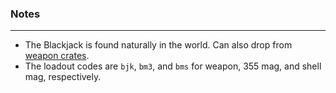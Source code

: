### Notes
---
- The Blackjack is found naturally in the world. Can also drop from [weapon crates](https://gitlab.com/accensi/hd-addons/weapon-crate).
- The loadout codes are `bjk`, `bm3`, and `bms` for weapon, 355 mag, and shell mag, respectively.
